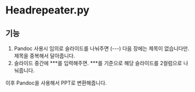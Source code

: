# Headrepeater.py

## 기능

1. Pandoc 사용시 임의로 슬라이드를 나눠주면 (---) 다음 장에는 제목이 없습니다만. 제목을 중복해서 달아줍니다.
2. 슬라이드 중간에 ***를 입력해주면. ***를 기준으로 해당 슬라이드를 2컬럼으로 나눠줍니다.

이후 Pandoc을 사용해서 PPT로 변환해줍니다.